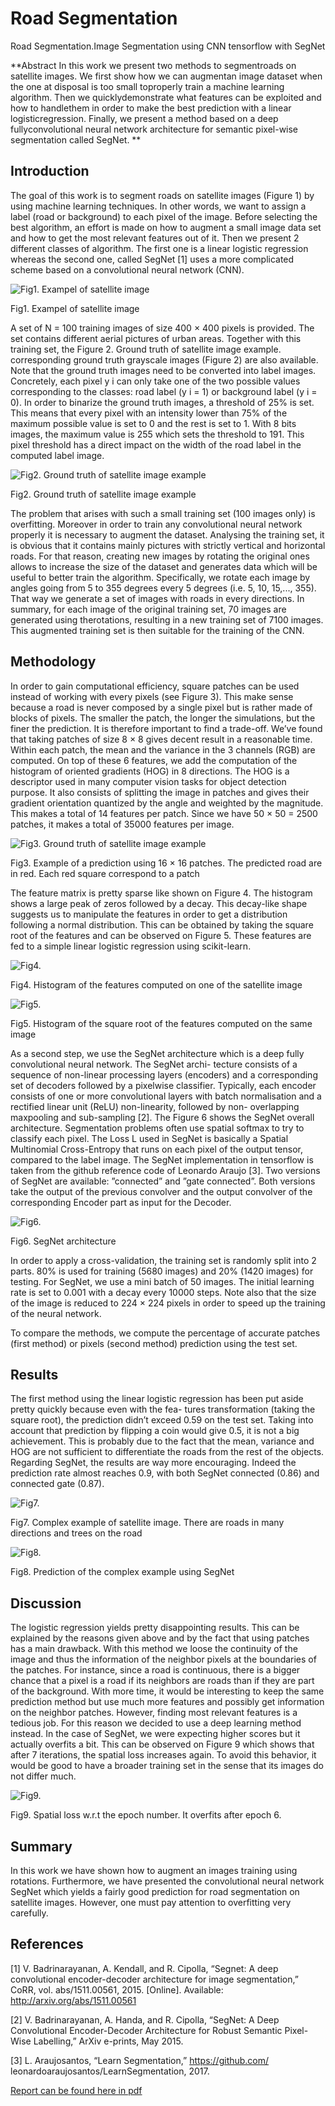 # Road Segmentation 
 Road Segmentation.Image Segmentation using CNN tensorflow with SegNet
 
 **Abstract In  this  work  we  present  two  methods  to  segmentroads  on  satellite  images.  We  first  show  how  we  can  augmentan  image  dataset  when  the  one  at  disposal  is  too  small  toproperly train a machine learning algorithm. Then we quicklydemonstrate what features can be exploited and how to handlethem in order to make the best prediction with a linear logisticregression. Finally, we present a method based on a deep fullyconvolutional  neural  network  architecture  for  semantic  pixel-wise  segmentation  called  SegNet.
 **
 
 ## Introduction
 The goal of this work is to segment roads on satellite images (Figure 1) by using machine learning techniques.
In other words, we want to assign a label (road or background) to each pixel of the image. Before selecting
the best algorithm, an effort is made on how to augment
a small image data set and how to get the most relevant
features out of it. Then we present 2 different classes
of algorithm. The first one is a linear logistic regression
whereas the second one, called SegNet [1] uses a more
complicated scheme based on a convolutional neural
network (CNN).

![Fig1. Exampel of satellite image ](projectRoadSegmentation/report/pics/satImage.png)

Fig1. Exampel of satellite image 

A set of N = 100 training images of size 400 × 400
pixels is provided. The set contains different aerial
pictures of urban areas. Together with this training set, the
Figure 2.
Ground truth of satellite image example.
corresponding ground truth grayscale images (Figure 2) are
also available. Note that the ground truth images need to
be converted into label images. Concretely, each pixel y i
can only take one of the two possible values corresponding
to the classes: road label (y i = 1) or background label
(y i = 0). In order to binarize the ground truth images, a
threshold of 25% is set. This means that every pixel with
an intensity lower than 75% of the maximum possible value
is set to 0 and the rest is set to 1. With 8 bits images, the
maximum value is 255 which sets the threshold to 191.
This pixel threshold has a direct impact on the width of the
road label in the computed label image.
 
 ![Fig2. Ground truth of satellite image example ](projectRoadSegmentation/report/pics/satImage_gt.png)
 
 Fig2. Ground truth of satellite image example 
 
 The problem that arises with such a small training set
(100 images only) is overfitting. Moreover in order to train
any convolutional neural network properly it is necessary
to augment the dataset. Analysing the training set, it is
obvious that it contains mainly pictures with strictly vertical
and horizontal roads. For that reason, creating new images
by rotating the original ones allows to increase the size of
the dataset and generates data which will be useful to better
train the algorithm. Specifically, we rotate each image by
angles going from 5 to 355 degrees every 5 degrees (i.e. 5,
10, 15,..., 355). That way we generate a set of images with
roads in every directions. In summary, for each image of
the original training set, 70 images are generated using therotations, resulting in a new training set of 7100 images.
This augmented training set is then suitable for the training
of the CNN.

## Methodology

In order to gain computational efficiency, square patches
can be used instead of working with every pixels (see Figure
3). This make sense because a road is never composed by
a single pixel but is rather made of blocks of pixels. The
smaller the patch, the longer the simulations, but the finer
the prediction. It is therefore important to find a trade-off.
We’ve found that taking patches of size 8 × 8 gives decent
result in a reasonable time. Within each patch, the mean and
the variance in the 3 channels (RGB) are computed. On top
of these 6 features, we add the computation of the histogram
of oriented gradients (HOG) in 8 directions. The HOG is a
descriptor used in many computer vision tasks for object
detection purpose. It also consists of splitting the image in
patches and gives their gradient orientation quantized by the
angle and weighted by the magnitude. This makes a total
of 14 features per patch. Since we have 50 × 50 = 2500
patches, it makes a total of 35000 features per image.

![Fig3. Ground truth of satellite image example ](projectRoadSegmentation/report/pics/prediction_patch.png)

Fig3. Example of a prediction using 16 × 16 patches. The predicted
road are in red. Each red square correspond to a patch

The feature matrix is pretty sparse like shown on Figure
4. The histogram shows a large peak of zeros followed by a
decay. This decay-like shape suggests us to manipulate the
features in order to get a distribution following a normal
distribution. This can be obtained by taking the square root
of the features and can be observed on Figure 5. These
features are fed to a simple linear logistic regression using
scikit-learn.


![Fig4. ](projectRoadSegmentation/report/pics/hist_feats.png)

Fig4. Histogram of the features computed on one of the satellite image

![Fig5. ](projectRoadSegmentation/report/pics/hist_sqrt_feats.png)

Fig5. Histogram of the square root of the features computed on the
same image

As a second step, we use the SegNet architecture which is
a deep fully convolutional neural network. The SegNet archi-
tecture consists of a sequence of non-linear processing layers
(encoders) and a corresponding set of decoders followed by
a pixelwise classifier. Typically, each encoder consists of one
or more convolutional layers with batch normalisation and a
rectified linear unit (ReLU) non-linearity, followed by non-
overlapping maxpooling and sub-sampling [2]. The Figure
6 shows the SegNet overall architecture.
Segmentation problems often use spatial softmax to try to
classify each pixel. The Loss L used in SegNet is basically
a Spatial Multinomial Cross-Entropy that runs on each pixel
of the output tensor, compared to the label image.
The SegNet implementation in tensorflow is taken from
the github reference code of Leonardo Araujo [3]. Two
versions of SegNet are available: ”connected” and ”gate
connected”. Both versions take the output of the previous
convolver and the output convolver of the corresponding
Encoder part as input for the Decoder.

![Fig6. ](projectRoadSegmentation/report/pics/segnet.png)

Fig6. SegNet architecture

In order to apply a cross-validation, the training set is randomly split into 2 parts. 80% is used for training (5680
images) and 20% (1420 images) for testing. For SegNet,
we use a mini batch of 50 images. The initial learning
rate is set to 0.001 with a decay every 10000 steps. Note
also that the size of the image is reduced to 224 × 224
pixels in order to speed up the training of the neural network.

To compare the methods, we compute the percentage of
accurate patches (first method) or pixels (second method)
prediction using the test set.

## Results
The first method using the linear logistic regression has
been put aside pretty quickly because even with the fea-
tures transformation (taking the square root), the prediction
didn’t exceed 0.59 on the test set. Taking into account that
prediction by flipping a coin would give 0.5, it is not a big
achievement. This is probably due to the fact that the mean,
variance and HOG are not sufficient to differentiate the roads
from the rest of the objects.
Regarding SegNet, the results are way more encouraging.
Indeed the prediction rate almost reaches 0.9, with both
SegNet connected (0.86) and connected gate (0.87).


![Fig7. ](projectRoadSegmentation/report/pics/pred.png)

Fig7. Complex example of satellite image. There are roads in many
directions and trees on the road


![Fig8. ](projectRoadSegmentation/report/pics/pred_label.png)

Fig8. Prediction of the complex example using SegNet

## Discussion
The logistic regression yields pretty disappointing results.
This can be explained by the reasons given above and by
the fact that using patches has a main drawback. With this
method we loose the continuity of the image and thus the
information of the neighbor pixels at the boundaries of the
patches. For instance, since a road is continuous, there is a
bigger chance that a pixel is a road if its neighbors are roads
than if they are part of the background. With more time, it
would be interesting to keep the same prediction method but
use much more features and possibly get information on the
neighbor patches. However, finding most relevant features
is a tedious job. For this reason we decided to use a deep
learning method instead.
In the case of SegNet, we were expecting higher scores but
it actually overfits a bit. This can be observed on Figure 9
which shows that after 7 iterations, the spatial loss increases
again. To avoid this behavior, it would be good to have a
broader training set in the sense that its images do not differ
much.

![Fig9. ](projectRoadSegmentation/report/pics/overfitting.png)

Fig9. Spatial loss w.r.t the epoch number. It overfits after epoch 6.

## Summary
In this work we have shown how to augment an images
training using rotations. Furthermore, we have presented
the convolutional neural network SegNet which yields a
fairly good prediction for road segmentation on satellite images. However, one must pay attention to overfitting very
carefully.

## References

[1] V. Badrinarayanan, A. Kendall, and R. Cipolla, “Segnet: A
deep convolutional encoder-decoder architecture for image
segmentation,” CoRR, vol. abs/1511.00561, 2015. [Online].
Available: http://arxiv.org/abs/1511.00561

[2] V. Badrinarayanan, A. Handa, and R. Cipolla, “SegNet: A
Deep Convolutional Encoder-Decoder Architecture for Robust
Semantic Pixel-Wise Labelling,” ArXiv e-prints, May 2015.

[3] L. Araujosantos, “Learn Segmentation,” https://github.com/
leonardoaraujosantos/LearnSegmentation, 2017.


 
 [Report can be found here in pdf](projectRoadSegmentation/bazinga-submission.pdf)
